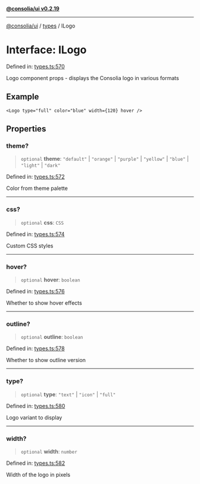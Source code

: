 [**@consolia/ui v0.2.19**](../../README.md)

***

[@consolia/ui](../../README.md) / [types](../README.md) / ILogo

# Interface: ILogo

Defined in: [types.ts:570](https://github.com/consolia-io/ui/blob/main/src/types.ts#L570)

Logo component props - displays the Consolia logo in various formats

## Example

```tsx
<Logo type="full" color="blue" width={120} hover />
```

## Properties

### theme?

> `optional` **theme**: `"default"` \| `"orange"` \| `"purple"` \| `"yellow"` \| `"blue"` \| `"light"` \| `"dark"`

Defined in: [types.ts:572](https://github.com/consolia-io/ui/blob/main/src/types.ts#L572)

Color from theme palette

***

### css?

> `optional` **css**: `CSS`

Defined in: [types.ts:574](https://github.com/consolia-io/ui/blob/main/src/types.ts#L574)

Custom CSS styles

***

### hover?

> `optional` **hover**: `boolean`

Defined in: [types.ts:576](https://github.com/consolia-io/ui/blob/main/src/types.ts#L576)

Whether to show hover effects

***

### outline?

> `optional` **outline**: `boolean`

Defined in: [types.ts:578](https://github.com/consolia-io/ui/blob/main/src/types.ts#L578)

Whether to show outline version

***

### type?

> `optional` **type**: `"text"` \| `"icon"` \| `"full"`

Defined in: [types.ts:580](https://github.com/consolia-io/ui/blob/main/src/types.ts#L580)

Logo variant to display

***

### width?

> `optional` **width**: `number`

Defined in: [types.ts:582](https://github.com/consolia-io/ui/blob/main/src/types.ts#L582)

Width of the logo in pixels
